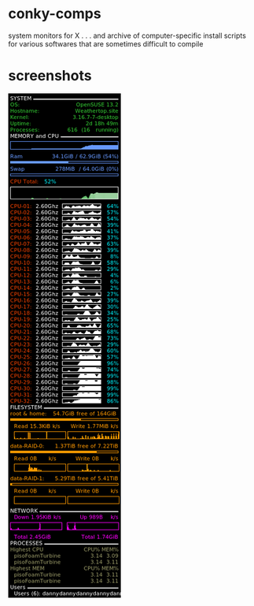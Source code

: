 # conky-comps
system monitors for X
.
.
.
and archive of computer-specific install scripts
for various softwares that are sometimes difficult
to compile

# screenshots
![Weathertop](https://raw.githubusercontent.com/dcsale/conky-comps/master/screenshot-Weathertop.png "Weathertop")
